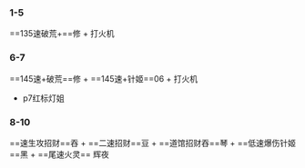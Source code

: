 ### 1-5
==135速破荒+==修 + 打火机
### 6-7
==145速+破荒==修 + ==145速+针姬==06 + 打火机
- p7红标灯姐
### 8-10
==速生攻招财==吞 + ==二速招财==豆 + ==道馆招财吞==琴 + ==低速爆伤针姬==黑 + ==尾速火灵== 辉夜
